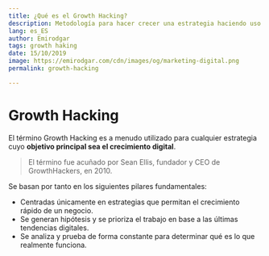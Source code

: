 ```yaml
---
title: ¿Qué es el Growth Hacking?
description: Metodología para hacer crecer una estrategia haciendo uso de nuevas tecnologías y herramientas digitales
lang: es_ES
author: Emirodgar
tags: growth haking
date: 15/10/2019
image: https://emirodgar.com/cdn/images/og/marketing-digital.png
permalink: growth-hacking

---
```

# Growth Hacking 

El término Growth Hacking es a menudo utilizado para cualquier estrategia cuyo **objetivo principal sea el crecimiento digital**.

> El término fue acuñado por Sean Ellis, fundador y CEO de GrowthHackers, en 2010.

Se basan por tanto en los siguientes pilares fundamentales:

-   Centradas únicamente en estrategias que permitan el crecimiento rápido de un negocio.
-   Se generan hipótesis y se prioriza el trabajo en base a las últimas tendencias digitales.
-   Se analiza y prueba de forma constante para determinar qué es lo que realmente funciona.
<!--stackedit_data:
eyJoaXN0b3J5IjpbLTE1NjUwMDg0OTcsMjAyMDQ5NjYxOF19
-->